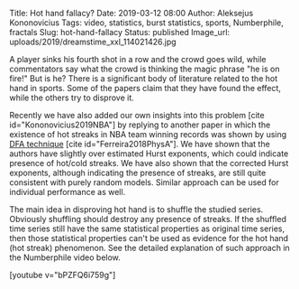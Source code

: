 Title: Hot hand fallacy?
Date: 2019-03-12 08:00
Author: Aleksejus Kononovicius
Tags: video, statistics, burst statistics, sports, Numberphile, fractals
Slug: hot-hand-fallacy
Status: published
Image_url: uploads/2019/dreamstime_xxl_114021426.jpg

A player sinks his fourth shot in a row and the crowd goes wild, while
commentators say what the crowd is thinking the magic phrase "he is on fire!"
But is he? There is a significant body of literature related to the hot hand in
sports. Some of the papers claim that they have found the effect, while the
others try to disprove it.<!--more-->

Recently we have also added our own insights into this problem
[cite id="Kononovicius2019NBA"] by replying to another paper in which the
existence of hot streaks in NBA team winning records was shown by using
[DFA technique]({filename}/articles/2011/multifractality-time-series.md)
[cite id="Ferreira2018PhysA"]. We have shown that the authors have slightly
over estimated Hurst exponents, which could indicate presence of hot/cold
streaks. We have also shown that the corrected Hurst exponents, although
indicating the presence of streaks, are still quite consistent with purely
random models. Similar approach can be used for individual performance as well.

The main idea in disproving hot hand is to shuffle the studied series. Obviously
shuffling should destroy any presence of streaks. If the shuffled time series
still have the same statistical properties as original time series, then those
statistical properties can't be used as evidence for the hot hand (hot streak)
phenomenon. See the detailed explanation of such approach in the Numberphile
video below.

[youtube v="bPZFQ6i759g"]
